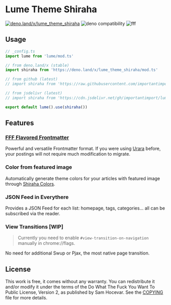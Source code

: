 # Lume Theme Shiraha

[![deno.land/x/lume_theme_shiraha](https://shield.deno.dev/x/lume_theme_shiraha)](https://deno.land/x/lume_theme_shiraha)
![deno compatibility](https://shield.deno.dev/deno/^1.34)
![fff](https://img.shields.io/badge/%F0%9F%8C%9F%20F%20F%20F-1.0-yellow?style=flat)

## Usage

```ts
// _config.ts
import lume from 'lume/mod.ts'

// from deno.land/x (stable)
import shiraha from 'https://deno.land/x/lume_theme_shiraha/mod.ts'

// from github (latest)
// import shiraha from 'https://raw.githubusercontent.com/importantimport/lume_theme_shiraha/main/mod.ts'

// from jsdelivr (latest)
// import shiraha from 'https://cdn.jsdelivr.net/gh/importantimport/lume_theme_shiraha/mod.ts'

export default lume().use(shiraha())
```

## Features

### [FFF Flavored Frontmatter](https://fff.js.org)

Powerful and versatile Frontmatter format. If you were using [Urara](https://github.com/importantimport/urara) before, your postings will not require much modification to migrate.

### Color from featured image

Automatically generate theme colors for your articles with featured image through [Shiraha Colors](https://github.com/importantimport/shiraha/tree/main/packages/shiraha-colors).

### JSON Feed in Everythere

Provides a JSON Feed for each list: homepage, tags, categories... all can be subscribed via the reader.

### View Transitions [WIP]

> Currently you need to enable `#view-transition-on-navigation` manually in chrome://flags.

No need for additional Swup or Pjax, the most native page transition.

## License

This work is free, it comes without any warranty. You can redistribute it and/or modify it under the
terms of the Do What The Fuck You Want To Public License, Version 2,
as published by Sam Hocevar. See the [COPYING](COPYING) file for more details.

